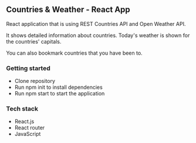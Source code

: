 ## Countries & Weather - React App
React application that is using REST Countries API and Open Weather API. 

It shows detailed information about countries. Today's weather is shown for the countries' capitals.

You can also bookmark countries that you have been to.

### Getting started
- Clone repository
- Run npm init to install dependencies
- Run npm start to start the application
### Tech stack
- React.js
- React router
- JavaScript